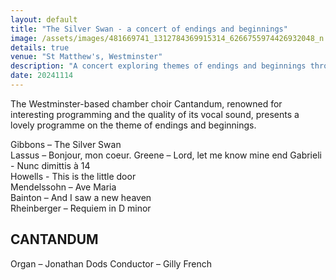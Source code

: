 ```yaml
---
layout: default
title: "The Silver Swan - a concert of endings and beginnings"
image: /assets/images/481669741_1312784369915314_6266755974426932048_n.jpg
details: true
venue: "St Matthew's, Westminster"
description: "A concert exploring themes of endings and beginnings through choral masterpieces."
date: 20241114
---
```


The Westminster-based chamber choir Cantandum, renowned for interesting programming and the quality of its vocal sound, presents a lovely programme on the theme of endings and beginnings.

Gibbons – The Silver Swan  
Lassus – Bonjour, mon coeur. 
Greene – Lord, let me know mine end 
Gabrieli - Nunc dimittis à 14  
Howells - This is the little door  
Mendelssohn – Ave Maria  
Bainton – And I saw a new heaven  
Rheinberger – Requiem in D minor  

## CANTANDUM
Organ – Jonathan Dods
Conductor – Gilly French
